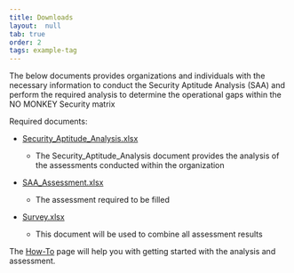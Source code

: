 ```yaml
---
title: Downloads
layout:  null
tab: true
order: 2
tags: example-tag
---
```


The below documents provides organizations and individuals with the necessary information to conduct the Security Aptitude Analysis (SAA) and perform the required analysis to determine the operational gaps within the NO MONKEY Security matrix

Required documents:
- [Security_Aptitude_Analysis.xlsx](https://github.com/NO-MONKEY/CBAS/blob/master/Analysis/Security_Aptitude_Analysis.xlsx)
  - The Security_Aptitude_Analysis document provides the analysis of the assessments conducted within the organization

- [SAA_Assessment.xlsx](https://github.com/NO-MONKEY/CBAS/blob/master/Analysis/SAA_Assessment.xlsx)
  - The assessment required to be filled

- [Survey.xlsx](https://github.com/NO-MONKEY/CBAS/blob/master/Analysis/Survey.xlsx)
  - This document will be used to combine all assessment results
  
The [How-To](https://github.com/NO-MONKEY/CBAS/blob/master/HOW_TO.md) page will help you with getting started with the analysis and assessment.
